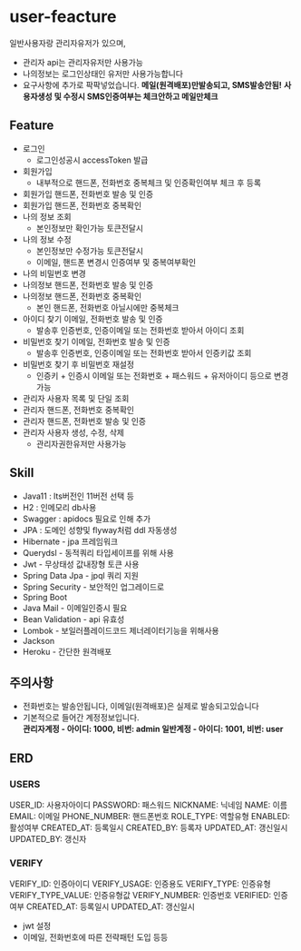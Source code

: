 
# user-feacture

일반사용자랑 관리자유저가 있으며,
* 관리자 api는 관리자유저만 사용가능
* 나의정보는 로그인상태인 유저만 사용가능합니다
* 요구사항에 추가로 팍팍넣었습니다.
**메일(원격배포)만발송되고, SMS발송안됨!**
**사용자생성 및 수정시 SMS인증여부는 체크안하고 메일만체크**


## Feature
* 로그인
  - 로그인성공시 accessToken 발급
* 회원가입
  - 내부적으로 핸드폰, 전화번호 중복체크 및 인증확인여부 체크 후 등록
* 회원가입 핸드폰, 전화번호 발송 및 인증
* 회원가입 핸드폰, 전화번호 중복확인
* 나의 정보 조회
  - 본인정보만 확인가능 토큰전달시
* 나의 정보 수정
  - 본인정보만 수정가능 토큰전달시
  - 이메일, 핸드폰 변경시 인증여부 및 중복여부확인
* 나의 비밀번호 변경
* 나의정보 핸드폰, 전화번호 발송 및 인증
* 나의정보 핸드폰, 전화번호 중복확인
  - 본인 핸드폰, 전화번호 아닐시에만 중복체크
* 아이디 찾기 이메일, 전화번호 발송 및 인증
  - 발송후 인증번호, 인증이메일 또는 전화번호 받아서 아이디 조회
* 비밀번호 찾기 이메일, 전화번호 발송 및 인증
  - 발송후 인증번호, 인증이메일 또는 전화번호 받아서 인증키값 조회
* 비밀번호 찾기 후 비밀번호 재설정
  - 인증키 + 인증시 이메일 또는 전화번호 + 패스워드 + 유저아이디 등으로 변경가능
* 관리자 사용자 목록 및 단일 조회
* 관리자 핸드폰, 전화번호 중복확인
* 관리자 핸드폰, 전화번호 발송 및 인증
* 관리자 사용자 생성, 수정, 삭제
  - 관리자권한유저만 사용가능


## Skill
* Java11 : lts버전인 11버전 선택 등
* H2 : 인메모리 db사용
* Swagger : apidocs 필요로 인해 추가
* JPA : 도메인 성향및 flyway처럼 ddl 자동생성
* Hibernate - jpa 프레임워크
* Querydsl - 동적쿼리 타입세이프를 위해 사용
* Jwt - 무상태성 값내장형 토큰 사용
* Spring Data Jpa - jpql 쿼리 지원
* Spring Security - 보안적인 업그레이드로 
* Spring Boot
* Java Mail - 이메일인증시 필요
* Bean Validation - api 유효성
* Lombok - 보일러플레이드코드 제너레이터기능을 위해사용
* Jackson
* Heroku - 간단한 원격배포

## 주의사항
* 전화번호는 발송안됩니다, 이메일(원격배포)은 실제로 발송되고있습니다
* 기본적으로 들어간 계정정보입니다.<br>
  **관리자계정 - 아이디: 1000, 비번: admin
  일반계정 - 아이디: 1001, 비번: user**

## ERD

### USERS
USER_ID: 사용자아이디
PASSWORD: 패스워드
NICKNAME: 닉네임
NAME: 이름
EMAIL: 이메일
PHONE_NUMBER: 핸드폰번호
ROLE_TYPE: 역할유형
ENABLED: 활성여부
CREATED_AT: 등록일시
CREATED_BY: 등록자
UPDATED_AT: 갱신일시
UPDATED_BY: 갱신자

### VERIFY
VERIFY_ID: 인증아이디
VERIFY_USAGE: 인증용도
VERIFY_TYPE: 인증유형
VERIFY_TYPE_VALUE: 인증유형값
VERIFY_NUMBER: 인증번호
VERIFIED: 인증여부
CREATED_AT: 등록일시
UPDATED_AT: 갱신일시
  
* jwt 설정
* 이메일, 전화번호에 따른 전략패턴 도입
등등 
